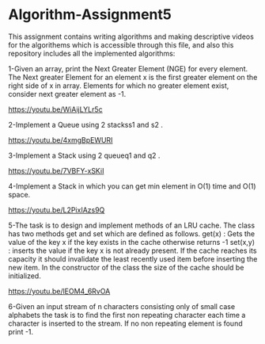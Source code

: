 # Algorithm-Assignment5

This assignment contains writing algorithms and making descriptive videos for the algorithems which is accessible through this file,
and also this repository includes all the implemented algorithms:

1-Given an array, print the Next Greater Element (NGE) for every element. The Next greater Element for an element x is the first greater element on the right side of x in array. Elements for which no greater element exist, consider next greater element as -1.

https://youtu.be/WiAijLYLr5c

2-Implement a Queue using 2 stackss1 and s2 .

https://youtu.be/4xmgBpEWURI

3-Implement a Stack using 2 queueq1 and q2 .

https://youtu.be/7VBFY-xSKiI

4-Implement a Stack in which you can get min element in O(1) time and O(1) space.

https://youtu.be/L2PixIAzs9Q

5-The task is to design and implement methods of an LRU cache. The class has two methods get and set which are defined as follows.
get(x)   : Gets the value of the key x if the key exists in the cache otherwise returns -1
set(x,y) : inserts the value if the key x is not already present. If the cache reaches its capacity it should invalidate the least recently used item before inserting the new item.
In the constructor of the class the size of the cache should be initialized.

https://youtu.be/lEOM4_6RvOA


6-Given an input stream of n characters consisting only of small case alphabets the task is to find the first non repeating character each time a character is inserted to the stream. If no non repeating element is found print -1.
